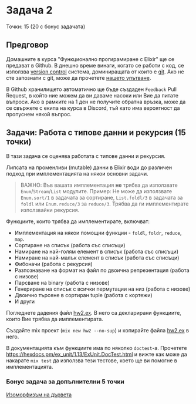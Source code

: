 # Задача 2

Точки: 15 (20 с бонус задачата)

## Предговор

Домашните в курса "Функционално прогирамиране с Elixir" ще се предават в Github.
В днешно време винаги, когато се работи с код, се използва [version control](https://en.wikipedia.org/wiki/Version_control) системa, доминиращата от които е [git](https://git-scm.com/). Ако не сте запознати с git, може да прочетете [нашето упътване](https://blog.elixir-lang.bg/materials/posts/how_to_git).

В Github хранилището автоматично ще бъде създаден `Feedback` Pull Request, в който ние можем да ви даваме насоки или Вие да питате въпроси. Ако в рамките на 1 ден не получите обратна връзка, може да се свържете с екипа на курса в Discord, тъй като има вероятност да пропуснем някой въпрос.

## Задачи: Работа с типове данни и рекурсия (15 точки)

В тази задача се оценява работата с типове данни и рекурсия.

Липсата на променливи (mutable) данни в Elixir води до различен подход при имплементацията на някои основни задачи.

> ВАЖНО: Във вашата имплементация **не** трябва да използвате `Enum`/`Stream`/`List` модулите.
> Пример: Не може да използвате `Enum.sort/1` в задачата за сортиране,
> `List.foldl/3` в задачата за `foldl` или `Enum.reduce/3` за `reduce/3`. Трябва да ги
> имплементирате използвайки рекурсия.

Функциите, които трябва да имплементирате, включват:

- Имплементация на някои помощни функции - `foldl`, `foldr`, `reduce`, `map`.
- Сортиране на списък (работа със списъци)
- Намиране на най-голям елемент в списък (работа със списъци)
- Намиране на най-малък елемент в списък (работа със списъци)
- Фибоначи (работа с рекурсия)
- Разпознаване на формат на файл по двоична репрезентация (работа с низове)
- Парсване на binary (работа с низове)
- Генериране на списък с всички пермутации на низ (работа с низове)
- Двоично търсене в сортиран tuple (работа с кортежи)
- И други

Погледнете дадения файл [hw2.ex](hw2.ex). В него са декларирани функциите, които
Вие трябва да имплементирата.

Създайте mix проект (`mix new hw2 --no-sup`) и копирайте файла [hw2.ex](hw2.ex) в него.

В документацията към функциите има по няколко `doctest`-а.
Прочетете https://hexdocs.pm/ex_unit/1.13/ExUnit.DocTest.html и вижте как може да накарате `mix test` да използва тези тестове, което
ще ви помогне в имплементацията.

### Бонус задача за допълнителни 5 точки

[Изоморфизъм на дървета](tree_isomorphism.md)
